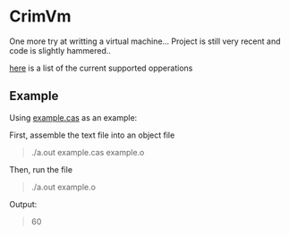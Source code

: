 # CrimVm

One more try at writting a virtual machine... 
Project is still very recent and code is slightly hammered..


[here](Operations.md) is a list of the current supported opperations


## Example

Using [example.cas](example.cas) as an example:

First, assemble the text file into an object file

>./a.out example.cas example.o

Then, run the file

>./a.out example.o

Output:

>60


